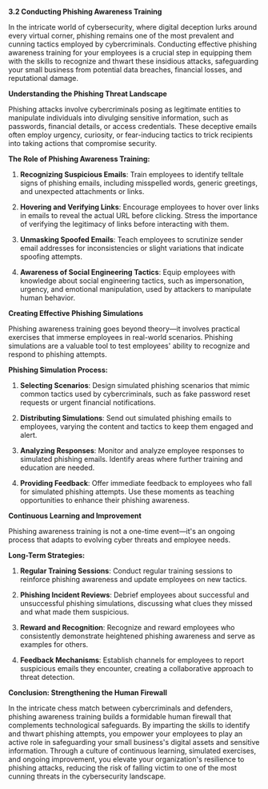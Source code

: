 **3.2 Conducting Phishing Awareness Training**

In the intricate world of cybersecurity, where digital deception lurks around every virtual corner, phishing remains one of the most prevalent and cunning tactics employed by cybercriminals. Conducting effective phishing awareness training for your employees is a crucial step in equipping them with the skills to recognize and thwart these insidious attacks, safeguarding your small business from potential data breaches, financial losses, and reputational damage.

**Understanding the Phishing Threat Landscape**

Phishing attacks involve cybercriminals posing as legitimate entities to manipulate individuals into divulging sensitive information, such as passwords, financial details, or access credentials. These deceptive emails often employ urgency, curiosity, or fear-inducing tactics to trick recipients into taking actions that compromise security.

**The Role of Phishing Awareness Training:**

1. **Recognizing Suspicious Emails**: Train employees to identify telltale signs of phishing emails, including misspelled words, generic greetings, and unexpected attachments or links.

2. **Hovering and Verifying Links**: Encourage employees to hover over links in emails to reveal the actual URL before clicking. Stress the importance of verifying the legitimacy of links before interacting with them.

3. **Unmasking Spoofed Emails**: Teach employees to scrutinize sender email addresses for inconsistencies or slight variations that indicate spoofing attempts.

4. **Awareness of Social Engineering Tactics**: Equip employees with knowledge about social engineering tactics, such as impersonation, urgency, and emotional manipulation, used by attackers to manipulate human behavior.

**Creating Effective Phishing Simulations**

Phishing awareness training goes beyond theory—it involves practical exercises that immerse employees in real-world scenarios. Phishing simulations are a valuable tool to test employees' ability to recognize and respond to phishing attempts.

**Phishing Simulation Process:**

1. **Selecting Scenarios**: Design simulated phishing scenarios that mimic common tactics used by cybercriminals, such as fake password reset requests or urgent financial notifications.

2. **Distributing Simulations**: Send out simulated phishing emails to employees, varying the content and tactics to keep them engaged and alert.

3. **Analyzing Responses**: Monitor and analyze employee responses to simulated phishing emails. Identify areas where further training and education are needed.

4. **Providing Feedback**: Offer immediate feedback to employees who fall for simulated phishing attempts. Use these moments as teaching opportunities to enhance their phishing awareness.

**Continuous Learning and Improvement**

Phishing awareness training is not a one-time event—it's an ongoing process that adapts to evolving cyber threats and employee needs.

**Long-Term Strategies:**

1. **Regular Training Sessions**: Conduct regular training sessions to reinforce phishing awareness and update employees on new tactics.

2. **Phishing Incident Reviews**: Debrief employees about successful and unsuccessful phishing simulations, discussing what clues they missed and what made them suspicious.

3. **Reward and Recognition**: Recognize and reward employees who consistently demonstrate heightened phishing awareness and serve as examples for others.

4. **Feedback Mechanisms**: Establish channels for employees to report suspicious emails they encounter, creating a collaborative approach to threat detection.

**Conclusion: Strengthening the Human Firewall**

In the intricate chess match between cybercriminals and defenders, phishing awareness training builds a formidable human firewall that complements technological safeguards. By imparting the skills to identify and thwart phishing attempts, you empower your employees to play an active role in safeguarding your small business's digital assets and sensitive information. Through a culture of continuous learning, simulated exercises, and ongoing improvement, you elevate your organization's resilience to phishing attacks, reducing the risk of falling victim to one of the most cunning threats in the cybersecurity landscape.